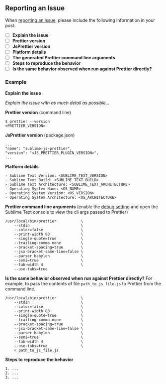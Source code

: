 ## Reporting an Issue

When [reporting an issue](https://github.com/jonlabelle/SublimeJsPrettier/issues),
please include the following information in your post:

- [ ] **Explain the issue**
- [ ] **Prettier version**
- [ ] **JsPrettier version**
- [ ] **Platform details**
- [ ] **The generated Prettier command line arguments**
- [ ] **Steps to reproduce the behavior**
- [ ] **Is the same behavior observed when run against Prettier directly?**

### Example

**Explain the issue**

*Explain the issue with as much detail as possible...*

**Prettier version** (command line)

    $ prettier --version
    <PRETTIER_VERSION>

**JsPrettier version** (package.json)

    ...
    "name": "sublime-js-prettier",
    "version": "<JS_PRETTIER_PLUGIN_VERSION>",
    ...

**Platform details**

    - Sublime Text Version: <SUBLIME_TEXT_VERSION>
    - Sublime Text Build: <SUBLIME_TEXT_BUILD>
    - Sublime Text Architecture: <SUBLIME_TEXT_ARCHITECTURE>
    - Operating System Name: <OS_NAME>
    - Operating System Version: <OS_VERSION>
    - Operating System Architecture: <OS_ARCHITECTURE>

**Prettier command line arguments** (enable the [debug setting] and open the Sublime
Text console to view the cli args passed to Prettier)

    /usr/local/bin/prettier           \
        --stdin                       \
        --color=false                 \
        --print-width 80              \
        --single-quote=true           \
        --trailing-comma none         \
        --bracket-spacing=true        \
        --jsx-bracket-same-line=false \
        --parser babylon              \
        --semi=true                   \
        --tab-width 4                 \
        --use-tabs=true

**Is the same behavior observed when run against Prettier directly?** For
example, to pass the contents of file `path_to_js_file.js` to Prettier from the
command line.

    /usr/local/bin/prettier           \
        --stdin                       \
        --color=false                 \
        --print-width 80              \
        --single-quote=true           \
        --trailing-comma none         \
        --bracket-spacing=true        \
        --jsx-bracket-same-line=false \
        --parser babylon              \
        --semi=true                   \
        --tab-width 4                 \
        --use-tabs=true               \
        < path_to_js_file.js

**Steps to reproduce the behavior**

    1. ...
    2. ...
    3. ...

[debug setting]: https://github.com/jonlabelle/SublimeJsPrettier/blob/master/JsPrettier.sublime-settings#L9
